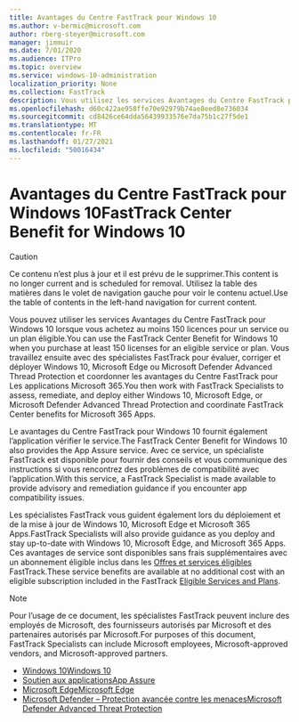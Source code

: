 ```yaml
---
title: Avantages du Centre FastTrack pour Windows 10
ms.author: v-bermic@microsoft.com
author: rberg-steyer@microsoft.com
manager: jimmuir
ms.date: 7/01/2020
ms.audience: ITPro
ms.topic: overview
ms.service: windows-10-administration
localization_priority: None
ms.collection: FastTrack
description: Vous utilisez les services Avantages du Centre FastTrack pour Windows 10 lorsque vous achetez *au moins* 150 licences pour un service ou un plan éligible.
ms.openlocfilehash: d60c422ae958ffe70e92979b74ae8eed8e736034
ms.sourcegitcommit: cd8426ce64dda56439933576e7da75b1c27f5de1
ms.translationtype: MT
ms.contentlocale: fr-FR
ms.lasthandoff: 01/27/2021
ms.locfileid: "50016434"
---
```

# <a name="fasttrack-center-benefit-for-windows-10"></a><span data-ttu-id="2cb42-103">Avantages du Centre FastTrack pour Windows 10</span><span class="sxs-lookup"><span data-stu-id="2cb42-103">FastTrack Center Benefit for Windows 10</span></span>

> [!CAUTION]
> <span data-ttu-id="2cb42-104">Ce contenu n’est plus à jour et il est prévu de le supprimer.</span><span class="sxs-lookup"><span data-stu-id="2cb42-104">This content is no longer current and is scheduled for removal.</span></span> <span data-ttu-id="2cb42-105">Utilisez la table des matières dans le volet de navigation gauche pour voir le contenu actuel.</span><span class="sxs-lookup"><span data-stu-id="2cb42-105">Use the table of contents in the left-hand navigation for current content.</span></span>

<span data-ttu-id="2cb42-106">Vous pouvez utiliser les services Avantages du Centre FastTrack pour Windows 10 lorsque vous achetez au moins 150 licences pour un service ou un plan éligible.</span><span class="sxs-lookup"><span data-stu-id="2cb42-106">You can use the FastTrack Center Benefit for Windows 10 when you purchase at least 150 licenses for an eligible service or plan.</span></span> <span data-ttu-id="2cb42-107">Vous travaillez ensuite avec des spécialistes FastTrack pour évaluer, corriger et déployer Windows 10, Microsoft Edge ou Microsoft Defender Advanced Thread Protection et coordonner les avantages du Centre FastTrack pour Les applications Microsoft 365.</span><span class="sxs-lookup"><span data-stu-id="2cb42-107">You then work with FastTrack Specialists to assess, remediate, and deploy either Windows 10, Microsoft Edge, or Microsoft Defender Advanced Thread Protection and coordinate FastTrack Center benefits for Microsoft 365 Apps.</span></span> 

<span data-ttu-id="2cb42-108">Le avantages du Centre FastTrack pour Windows 10 fournit également l’application vérifier le service.</span><span class="sxs-lookup"><span data-stu-id="2cb42-108">The FastTrack Center Benefit for Windows 10 also provides the App Assure service.</span></span> <span data-ttu-id="2cb42-109">Avec ce service, un spécialiste FastTrack est disponible pour fournir des conseils et vous communique des instructions si vous rencontrez des problèmes de compatibilité avec l’application.</span><span class="sxs-lookup"><span data-stu-id="2cb42-109">With this service, a FastTrack Specialist is made available to provide advisory and remediation guidance if you encounter app compatibility issues.</span></span> 

<span data-ttu-id="2cb42-110">Les spécialistes FastTrack vous guident également lors du déploiement et de la mise à jour de Windows 10, Microsoft Edge et Microsoft 365 Apps.</span><span class="sxs-lookup"><span data-stu-id="2cb42-110">FastTrack Specialists will also provide guidance as you deploy and stay up-to-date with Windows 10, Microsoft Edge, and Microsoft 365 Apps.</span></span> <span data-ttu-id="2cb42-111">Ces avantages de service sont disponibles sans frais supplémentaires avec un abonnement éligible inclus dans les [Offres et services éligibles](M365-eligible-services-and-plans.md) FastTrack.</span><span class="sxs-lookup"><span data-stu-id="2cb42-111">These service benefits are available at no additional cost with an eligible subscription included in the FastTrack [Eligible Services and Plans](M365-eligible-services-and-plans.md).</span></span>
  
> [!NOTE]
> <span data-ttu-id="2cb42-112">Pour l’usage de ce document, les spécialistes FastTrack peuvent inclure des employés de Microsoft, des fournisseurs autorisés par Microsoft et des partenaires autorisés par Microsoft.</span><span class="sxs-lookup"><span data-stu-id="2cb42-112">For purposes of this document, FastTrack Specialists can include Microsoft employees, Microsoft-approved vendors, and Microsoft-approved partners.</span></span> 
    
- [<span data-ttu-id="2cb42-113">Windows 10</span><span class="sxs-lookup"><span data-stu-id="2cb42-113">Windows 10</span></span>](Win-10-windows-10.md)
- [<span data-ttu-id="2cb42-114">Soutien aux applications</span><span class="sxs-lookup"><span data-stu-id="2cb42-114">App Assure</span></span>](Win-10-app-assure.md)
- [<span data-ttu-id="2cb42-115">Microsoft Edge</span><span class="sxs-lookup"><span data-stu-id="2cb42-115">Microsoft Edge</span></span>](Win-10-microsoft-edge.md)
- [<span data-ttu-id="2cb42-116">Microsoft Defender – Protection avancée contre les menaces</span><span class="sxs-lookup"><span data-stu-id="2cb42-116">Microsoft Defender Advanced Threat Protection</span></span>](Win-10-microsoft-defender-atp.md)

